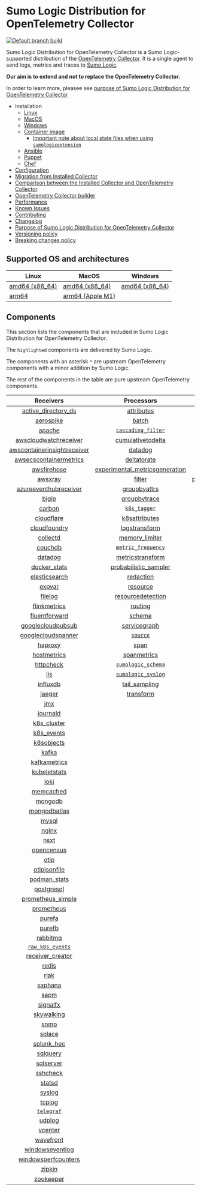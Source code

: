 # Sumo Logic Distribution for OpenTelemetry Collector

[![Default branch build](https://github.com/SumoLogic/sumologic-otel-collector/actions/workflows/dev_builds.yml/badge.svg)](https://github.com/SumoLogic/sumologic-otel-collector/actions/workflows/dev_builds.yml)

Sumo Logic Distribution for OpenTelemetry Collector is a Sumo Logic-supported distribution of the [OpenTelemetry Collector][otc_link].
It is a single agent to send logs, metrics and traces to [Sumo Logic][sumologic].

**Our aim is to extend and not to replace the OpenTelemetry Collector.**

In order to learn more, pleasee see [purpose of Sumo Logic Distribution for OpenTelemetry Collector][purpose]

[otc_link]: https://github.com/open-telemetry/opentelemetry-collector
[sumologic]: https://www.sumologic.com

- Installation
  - [Linux][linux_installation]
  - [MacOS][macos_installation]
  - [Windows][windows_installation]
  - [Container image](/docs/installation.md#container-image)
    - [Important note about local state files when using `sumologicextension`](/docs/installation.md#important-note-about-local-state-files-when-using-sumologicextension)
  - [Ansible](/docs/installation.md#ansible)
  - [Puppet](/docs/installation.md#puppet)
  - [Chef](/docs/installation.md#chef)
- [Configuration](docs/configuration.md)
- [Migration from Installed Collector](docs/migration.md)
- [Comparison between the Installed Collector and OpenTelemetry Collector](docs/comparison.md)
- [OpenTelemetry Collector builder](./otelcolbuilder/README.md)
- [Performance]
- [Known Issues][known issues]
- [Contributing](./CONTRIBUTING.md)
- [Changelog](./CHANGELOG.md)
- [Purpose of Sumo Logic Distribution for OpenTelemetry Collector][purpose]
- [Versioning policy][versioning]
- [Breaking changes policy][breaking]

[linux_installation]: https://help.sumologic.com/docs/send-data/opentelemetry-collector/install-collector-linux/
[macos_installation]: https://help.sumologic.com/docs/send-data/opentelemetry-collector/install-collector-macos/
[windows_installation]:https://help.sumologic.com/docs/send-data/opentelemetry-collector/install-collector-windows/
[performance]: https://help.sumologic.com/docs/send-data/opentelemetry-collector/#performance
[known issues]: https://help.sumologic.com/docs/send-data/opentelemetry-collector/troubleshooting-faq/#known-issues
[purpose]: https://help.sumologic.com/docs/send-data/opentelemetry-collector/sumo-logic-opentelemetry-vs-opentelemetry-upstream-relationship/
[versioning]: https://help.sumologic.com/docs/send-data/opentelemetry-collector/sumo-logic-opentelemetry-vs-opentelemetry-upstream-relationship/#versioning-policy
[breaking]: https://help.sumologic.com/docs/send-data/opentelemetry-collector/sumo-logic-opentelemetry-vs-opentelemetry-upstream-relationship/#versioning-policy

## Supported OS and architectures

| Linux                         | MacOS                         | Windows                     |
| ----------------------------- | ----------------------------- | --------------------------- |
| [amd64 (x86_64)][linux_amd64] | [amd64 (x86_64)][mac_amd64]   | [amd64 (x86_64)][win_amd64] |
| [arm64][linux_arm64]          | [arm64 (Apple M1)][mac_arm64] |                             |

[linux_amd64]: ./docs/installation.md#linux-on-amd64-x86-64
[linux_arm64]: ./docs/installation.md#linux-on-arm64
[mac_amd64]: ./docs/installation.md#macos-on-amd64-x86-64
[mac_arm64]: ./docs/installation.md#macos-on-arm64-apple-m1-x86-64
[win_amd64]: ./docs/installation.md#windows

## Components

This section lists the components that are included in Sumo Logic Distribution for OpenTelemetry Collector.

The `highlighted` components are delivered by Sumo Logic.

The components with an asterisk `*` are upstream OpenTelemetry components with a minor addition by Sumo Logic.

The rest of the components in the table are pure upstream OpenTelemetry components.

|                         Receivers                          |                          Processors                          |                Exporters                 |                    Extensions                    |              Connectors               |
| :--------------------------------------------------------: | :----------------------------------------------------------: | :--------------------------------------: | :----------------------------------------------: | :-----------------------------------: |
|      [active_directory_ds][activedirectorydsreceiver]      |              [attributes][attributesprocessor]               |         [carbon][carbonexporter]         |         [asapclient][asapauthextension]          |      [forward][forwardconnector]      |
|               [aerospike][aerospikereceiver]               |                   [batch][batchprocessor]                    |           [file][fileexporter]           |               [awsproxy][awsproxy]               |        [count][countconnector]        |
|                  [apache][apachereceiver]                  |        [`cascading_filter`][cascadingfilterprocessor]        |          [kafka][kafkaexporter]          |         [basicauth][basicauthextension]          | [servicegraph][servicegraphconnector] |
|       [awscloudwatchreceiver][awscloudwatchreceiver]       |       [cumulativetodelta][cumulativetodeltaprocessor]        |  [loadbalancing][loadbalancingexporter]  |   [bearertokenauth][bearertokenauthextension]    |  [spanmetrics][spanmetricsconnector]  |
| [awscontainerinsightreceiver][awscontainerinsightreceiver] |                 [datadog][datadogprocessor]                  |        [logging][loggingexporter]        |             [db_storage][dbstorage]              |                                       |
|  [awsecscontainermetrics][awsecscontainermetricsreceiver]  |             [deltatorate][deltatorateprocessor]              |           [otlp][otlpexporter]           |        [docker_observer][dockerobserver]         |                                       |
|             [awsfirehose][awsfirehosereceiver]             | [experimental_metricsgeneration][metricsgenerationprocessor] |       [otlphttp][otlphttpexporter]       |           [ecs_observer][ecsobserver]            |                                       |
|                 [awsxray][awsxrayreceiver]                 |                  [filter][filterprocessor]                   | [prometheusexporter][prometheusexporter] |       [ecs_task_observer][ecstaskobserver]       |                                       |
|       [azureeventhubreceiver][azureeventhubreceiver]       |            [groupbyattrs][groupbyattrsprocessor]             |     [`sumologic`][sumologicexporter]     |           [file_storage][filestorage]            |                                       |
|                   [bigip][bigipreceiver]                   |            [groupbytrace][groupbytraceprocessor]             |    [`syslogexporter`][syslogexporter]    | [headerssetterextension][headerssetterextension] |                                       |
|                  [carbon][carbonreceiver]                  |                 [`k8s_tagger`][k8sprocessor]                 |                                          |       [health_check][healthcheckextension]       |                                       |
|              [cloudflare][cloudflarereceiver]              |           [k8sattributes][k8sattributesprocessor]            |                                          |          [host_observer][hostobserver]           |                                       |
|            [cloudfoundry][cloudfoundryreceiver]            |           [logstransform][logstransformprocessor]            |                                          |         [http_forwarder][httpforwarder]          |                                       |
|                [collectd][collectdreceiver]                |           [memory_limiter][memorylimiterprocessor]           |                                          |   [jaegerremotesampling][jaegerremotesampling]   |                                       |
|                 [couchdb][couchdbreceiver]                 |        [`metric_frequency`][metricfrequencyprocessor]        |                                          |           [k8s_observer][k8sobserver]            |                                       |
|                 [datadog][datadogreceiver]                 |        [metricstransform][metricstransformprocessor]         |                                          |        [memory_ballast][ballastextension]        |                                       |
|            [docker_stats][dockerstatsreceiver]             |    [probabilistic_sampler][probabilisticsamplerprocessor]    |                                          |    [oauth2client][oauth2clientauthextension]     |                                       |
|           [elasticsearch][elasticsearchreceiver]           |               [redaction][redactionprocessor]                |                                          |            [oidc][oidcauthextension]             |                                       |
|                  [expvar][expvarreceiver]                  |                [resource][resourceprocessor]                 |                                          |             [pprof][pprofextension]              |                                       |
|                 [filelog][filelogreceiver]                 |       [resourcedetection][resourcedetectionprocessor]        |                                          |         [sigv4auth][sigv4authextension]          |                                       |
|            [flinkmetrics][flinkmetricsreceiver]            |                 [routing][routingprocessor]                  |                                          |        [`sumologic`][sumologicextension]         |                                       |
|           [fluentforward][fluentforwardreceiver]           |                  [schema][schemaprocessor]                   |                                          |            [zpages][zpagesextension]             |                                       |
|       [googlecloudpubsub][googlecloudpubsubreceiver]       |            [servicegraph][servicegraphprocessor]             |                                          |                                                  |                                       |
|      [googlecloudspanner][googlecloudspannerreceiver]      |                 [`source`][sourceprocessor]                  |                                          |                                                  |                                       |
|                 [haproxy][haproxyreceiver]                 |                    [span][spanprocessor]                     |                                          |                                                  |                                       |
|             [hostmetrics][hostmetricsreceiver]             |             [spanmetrics][spanmetricsprocessor]              |                                          |                                                  |                                       |
|               [httpcheck][httpcheckreceiver]               |        [`sumologic_schema`][sumologicschemaprocessor]        |                                          |                                                  |                                       |
|                     [iis][iisreceiver]                     |        [`sumologic_syslog`][sumologicsyslogprocessor]        |                                          |                                                  |                                       |
|                [influxdb][influxdbreceiver]                |            [tail_sampling][tailsamplingprocessor]            |                                          |                                                  |                                       |
|                  [jaeger][jaegerreceiver]                  |               [transform][transformprocessor]                |                                          |                                                  |                                       |
|                     [jmx][jmxreceiver]                     |                                                              |                                          |                                                  |                                       |
|                [journald][journaldreceiver]                |                                                              |                                          |                                                  |                                       |
|             [k8s_cluster][k8sclusterreceiver]              |                                                              |                                          |                                                  |                                       |
|              [k8s_events][k8seventsreceiver]               |                                                              |                                          |                                                  |                                       |
|              [k8sobjects][k8sobjectsreceiver]              |                                                              |                                          |                                                  |                                       |
|                   [kafka][kafkareceiver]                   |                                                              |                                          |                                                  |                                       |
|            [kafkametrics][kafkametricsreceiver]            |                                                              |                                          |                                                  |                                       |
|            [kubeletstats][kubeletstatsreceiver]            |                                                              |                                          |                                                  |                                       |
|                    [loki][lokireceiver]                    |                                                              |                                          |                                                  |                                       |
|               [memcached][memcachedreceiver]               |                                                              |                                          |                                                  |                                       |
|                 [mongodb][mongodbreceiver]                 |                                                              |                                          |                                                  |                                       |
|            [mongodbatlas][mongodbatlasreceiver]            |                                                              |                                          |                                                  |                                       |
|                   [mysql][mysqlreceiver]                   |                                                              |                                          |                                                  |                                       |
|                   [nginx][nginxreceiver]                   |                                                              |                                          |                                                  |                                       |
|                    [nsxt][nsxtreceiver]                    |                                                              |                                          |                                                  |                                       |
|              [opencensus][opencensusreceiver]              |                                                              |                                          |                                                  |                                       |
|                    [otlp][otlpreceiver]                    |                                                              |                                          |                                                  |                                       |
|            [otlpjsonfile][otlpjsonfilereceiver]            |                                                              |                                          |                                                  |                                       |
|               [podman_stats][podmanreceiver]               |                                                              |                                          |                                                  |                                       |
|              [postgresql][postgresqlreceiver]              |                                                              |                                          |                                                  |                                       |
|       [prometheus_simple][simpleprometheusreceiver]        |                                                              |                                          |                                                  |                                       |
|              [prometheus][prometheusreceiver]              |                                                              |                                          |                                                  |                                       |
|                  [purefa][purefareceiver]                  |                                                              |                                          |                                                  |                                       |
|                  [purefb][purefbreceiver]                  |                                                              |                                          |                                                  |                                       |
|                [rabbitmq][rabbitmqreceiver]                |                                                              |                                          |                                                  |                                       |
|          [`raw_k8s_events`][rawk8seventsreceiver]          |                                                              |                                          |                                                  |                                       |
|            [receiver_creator][receivercreator]             |                                                              |                                          |                                                  |                                       |
|                   [redis][redisreceiver]                   |                                                              |                                          |                                                  |                                       |
|                    [riak][riakreceiver]                    |                                                              |                                          |                                                  |                                       |
|                 [saphana][saphanareceiver]                 |                                                              |                                          |                                                  |                                       |
|                    [sapm][sapmreceiver]                    |                                                              |                                          |                                                  |                                       |
|                [signalfx][signalfxreceiver]                |                                                              |                                          |                                                  |                                       |
|              [skywalking][skywalkingreceiver]              |                                                              |                                          |                                                  |                                       |
|                    [snmp][snmpreceiver]                    |                                                              |                                          |                                                  |                                       |
|                  [solace][solacereceiver]                  |                                                              |                                          |                                                  |                                       |
|              [splunk_hec][splunkhecreceiver]               |                                                              |                                          |                                                  |                                       |
|                [sqlquery][sqlqueryreceiver]                |                                                              |                                          |                                                  |                                       |
|               [sqlserver][sqlserverreceiver]               |                                                              |                                          |                                                  |                                       |
|                [sshcheck][sshcheckreceiver]                |                                                              |                                          |                                                  |                                       |
|                  [statsd][statsdreceiver]                  |                                                              |                                          |                                                  |                                       |
|                  [syslog][syslogreceiver]                  |                                                              |                                          |                                                  |                                       |
|                  [tcplog][tcplogreceiver]                  |                                                              |                                          |                                                  |                                       |
|               [`telegraf`][telegrafreceiver]               |                                                              |                                          |                                                  |                                       |
|                  [udplog][udplogreceiver]                  |                                                              |                                          |                                                  |                                       |
|                 [vcenter][vcenterreceiver]                 |                                                              |                                          |                                                  |                                       |
|               [wavefront][wavefrontreceiver]               |                                                              |                                          |                                                  |                                       |
|         [windowseventlog][windowseventlogreceiver]         |                                                              |                                          |                                                  |                                       |
|     [windowsperfcounters][windowsperfcountersreceiver]     |                                                              |                                          |                                                  |                                       |
|                  [zipkin][zipkinreceiver]                  |                                                              |                                          |                                                  |                                       |
|               [zookeeper][zookeeperreceiver]               |                                                              |                                          |                                                  |                                       |

[activedirectorydsreceiver]: https://github.com/open-telemetry/opentelemetry-collector-contrib/tree/v0.77.0/receiver/activedirectorydsreceiver
[aerospikereceiver]: https://github.com/open-telemetry/opentelemetry-collector-contrib/tree/v0.77.0/receiver/aerospikereceiver
[apachereceiver]: https://github.com/open-telemetry/opentelemetry-collector-contrib/tree/v0.77.0/receiver/apachereceiver
[awscloudwatchreceiver]: https://github.com/open-telemetry/opentelemetry-collector-contrib/tree/v0.77.0/receiver/awscloudwatchreceiver
[awscontainerinsightreceiver]: https://github.com/open-telemetry/opentelemetry-collector-contrib/tree/v0.77.0/receiver/awscontainerinsightreceiver
[awsecscontainermetricsreceiver]: https://github.com/open-telemetry/opentelemetry-collector-contrib/tree/v0.77.0/receiver/awsecscontainermetricsreceiver
[awsfirehosereceiver]: https://github.com/open-telemetry/opentelemetry-collector-contrib/tree/v0.77.0/receiver/awsfirehosereceiver
[awsxrayreceiver]: https://github.com/open-telemetry/opentelemetry-collector-contrib/tree/v0.77.0/receiver/awsxrayreceiver
[azureeventhubreceiver]: https://github.com/open-telemetry/opentelemetry-collector-contrib/tree/v0.77.0/receiver/azureeventhubreceiver
[bigipreceiver]: https://github.com/open-telemetry/opentelemetry-collector-contrib/tree/v0.77.0/receiver/bigipreceiver
[carbonreceiver]: https://github.com/open-telemetry/opentelemetry-collector-contrib/tree/v0.77.0/receiver/carbonreceiver
[cloudfoundryreceiver]: https://github.com/open-telemetry/opentelemetry-collector-contrib/tree/v0.77.0/receiver/cloudfoundryreceiver
[cloudflarereceiver]: https://github.com/open-telemetry/opentelemetry-collector-contrib/tree/v0.77.0/receiver/cloudflarereceiver
[collectdreceiver]: https://github.com/open-telemetry/opentelemetry-collector-contrib/tree/v0.77.0/receiver/collectdreceiver
[couchdbreceiver]: https://github.com/open-telemetry/opentelemetry-collector-contrib/tree/v0.77.0/receiver/couchdbreceiver
[datadogreceiver]: https://github.com/open-telemetry/opentelemetry-collector-contrib/tree/v0.77.0/receiver/datadogreceiver
[dockerstatsreceiver]: https://github.com/open-telemetry/opentelemetry-collector-contrib/tree/v0.77.0/receiver/dockerstatsreceiver
[elasticsearchreceiver]: https://github.com/open-telemetry/opentelemetry-collector-contrib/tree/v0.77.0/receiver/elasticsearchreceiver
[expvarreceiver]: https://github.com/open-telemetry/opentelemetry-collector-contrib/tree/v0.77.0/receiver/expvarreceiver
[filelogreceiver]: https://github.com/open-telemetry/opentelemetry-collector-contrib/tree/v0.77.0/receiver/filelogreceiver
[flinkmetricsreceiver]: https://github.com/open-telemetry/opentelemetry-collector-contrib/tree/v0.77.0/receiver/flinkmetricsreceiver
[fluentforwardreceiver]: https://github.com/open-telemetry/opentelemetry-collector-contrib/tree/v0.77.0/receiver/fluentforwardreceiver
[googlecloudpubsubreceiver]: https://github.com/open-telemetry/opentelemetry-collector-contrib/tree/v0.77.0/receiver/googlecloudpubsubreceiver
[googlecloudspannerreceiver]: https://github.com/open-telemetry/opentelemetry-collector-contrib/tree/v0.77.0/receiver/googlecloudspannerreceiver
[haproxyreceiver]: https://github.com/open-telemetry/opentelemetry-collector-contrib/tree/v0.77.0/receiver/haproxyreceiver
[hostmetricsreceiver]: https://github.com/open-telemetry/opentelemetry-collector-contrib/tree/v0.77.0/receiver/hostmetricsreceiver
[httpcheckreceiver]: https://github.com/open-telemetry/opentelemetry-collector-contrib/tree/v0.77.0/receiver/httpcheckreceiver
[iisreceiver]: https://github.com/open-telemetry/opentelemetry-collector-contrib/tree/v0.77.0/receiver/iisreceiver
[influxdbreceiver]: https://github.com/open-telemetry/opentelemetry-collector-contrib/tree/v0.77.0/receiver/influxdbreceiver
[jaegerreceiver]: https://github.com/open-telemetry/opentelemetry-collector-contrib/tree/v0.77.0/receiver/jaegerreceiver
[jmxreceiver]: https://github.com/open-telemetry/opentelemetry-collector-contrib/tree/v0.77.0/receiver/jmxreceiver
[journaldreceiver]: https://github.com/open-telemetry/opentelemetry-collector-contrib/tree/v0.77.0/receiver/journaldreceiver
[k8sclusterreceiver]: https://github.com/open-telemetry/opentelemetry-collector-contrib/tree/v0.77.0/receiver/k8sclusterreceiver
[k8seventsreceiver]: https://github.com/open-telemetry/opentelemetry-collector-contrib/tree/v0.77.0/receiver/k8seventsreceiver
[k8sobjectsreceiver]: https://github.com/open-telemetry/opentelemetry-collector-contrib/tree/v0.77.0/receiver/k8sobjectsreceiver
[kafkareceiver]: https://github.com/open-telemetry/opentelemetry-collector-contrib/tree/v0.77.0/receiver/kafkareceiver
[kafkametricsreceiver]: https://github.com/open-telemetry/opentelemetry-collector-contrib/tree/v0.77.0/receiver/kafkametricsreceiver
[kubeletstatsreceiver]: https://github.com/open-telemetry/opentelemetry-collector-contrib/tree/v0.77.0/receiver/kubeletstatsreceiver
[lokireceiver]: https://github.com/open-telemetry/opentelemetry-collector-contrib/tree/v0.77.0/receiver/lokireceiver
[memcachedreceiver]: https://github.com/open-telemetry/opentelemetry-collector-contrib/tree/v0.77.0/receiver/memcachedreceiver
[mongodbreceiver]: https://github.com/open-telemetry/opentelemetry-collector-contrib/tree/v0.77.0/receiver/mongodbreceiver
[mongodbatlasreceiver]: https://github.com/open-telemetry/opentelemetry-collector-contrib/tree/v0.77.0/receiver/mongodbatlasreceiver
[mysqlreceiver]: https://github.com/open-telemetry/opentelemetry-collector-contrib/tree/v0.77.0/receiver/mysqlreceiver
[nginxreceiver]: https://github.com/open-telemetry/opentelemetry-collector-contrib/tree/v0.77.0/receiver/nginxreceiver
[nsxtreceiver]: https://github.com/open-telemetry/opentelemetry-collector-contrib/tree/v0.77.0/receiver/nsxtreceiver
[opencensusreceiver]: https://github.com/open-telemetry/opentelemetry-collector-contrib/tree/v0.77.0/receiver/opencensusreceiver
[otlpreceiver]: https://github.com/open-telemetry/opentelemetry-collector/tree/v0.77.0/receiver/otlpreceiver
[otlpjsonfilereceiver]: https://github.com/open-telemetry/opentelemetry-collector-contrib/tree/v0.77.0/receiver/otlpjsonfilereceiver
[podmanreceiver]: https://github.com/open-telemetry/opentelemetry-collector-contrib/tree/v0.77.0/receiver/podmanreceiver
[postgresqlreceiver]: https://github.com/open-telemetry/opentelemetry-collector-contrib/tree/v0.77.0/receiver/postgresqlreceiver
[simpleprometheusreceiver]: https://github.com/open-telemetry/opentelemetry-collector-contrib/tree/v0.77.0/receiver/simpleprometheusreceiver
[prometheusreceiver]: https://github.com/open-telemetry/opentelemetry-collector-contrib/tree/v0.77.0/receiver/prometheusreceiver
[purefareceiver]: https://github.com/open-telemetry/opentelemetry-collector-contrib/tree/v0.77.0/receiver/purefareceiver
[purefbreceiver]: https://github.com/open-telemetry/opentelemetry-collector-contrib/tree/v0.77.0/receiver/purefbreceiver
[rabbitmqreceiver]: https://github.com/open-telemetry/opentelemetry-collector-contrib/tree/v0.77.0/receiver/rabbitmqreceiver
[rawk8seventsreceiver]: ./pkg/receiver/rawk8seventsreceiver
[receivercreator]: https://github.com/open-telemetry/opentelemetry-collector-contrib/tree/v0.77.0/receiver/receivercreator
[redisreceiver]: https://github.com/open-telemetry/opentelemetry-collector-contrib/tree/v0.77.0/receiver/redisreceiver
[riakreceiver]: https://github.com/open-telemetry/opentelemetry-collector-contrib/tree/v0.77.0/receiver/riakreceiver
[saphanareceiver]: https://github.com/open-telemetry/opentelemetry-collector-contrib/tree/v0.77.0/receiver/saphanareceiver
[sapmreceiver]: https://github.com/open-telemetry/opentelemetry-collector-contrib/tree/v0.77.0/receiver/sapmreceiver
[signalfxreceiver]: https://github.com/open-telemetry/opentelemetry-collector-contrib/tree/v0.77.0/receiver/signalfxreceiver
[skywalkingreceiver]: https://github.com/open-telemetry/opentelemetry-collector-contrib/tree/v0.77.0/receiver/skywalkingreceiver
[snmpreceiver]: https://github.com/open-telemetry/opentelemetry-collector-contrib/tree/v0.77.0/receiver/snmpreceiver
[solacereceiver]: https://github.com/open-telemetry/opentelemetry-collector-contrib/tree/v0.77.0/receiver/solacereceiver
[splunkhecreceiver]: https://github.com/open-telemetry/opentelemetry-collector-contrib/tree/v0.77.0/receiver/splunkhecreceiver
[sqlqueryreceiver]: https://github.com/open-telemetry/opentelemetry-collector-contrib/tree/v0.77.0/receiver/sqlqueryreceiver
[sqlserverreceiver]: https://github.com/open-telemetry/opentelemetry-collector-contrib/tree/v0.77.0/receiver/sqlserverreceiver
[sshcheckreceiver]: https://github.com/open-telemetry/opentelemetry-collector-contrib/tree/v0.77.0/receiver/sshcheckreceiver
[statsdreceiver]: https://github.com/open-telemetry/opentelemetry-collector-contrib/tree/v0.77.0/receiver/statsdreceiver
[syslogreceiver]: https://github.com/open-telemetry/opentelemetry-collector-contrib/tree/v0.77.0/receiver/syslogreceiver
[tcplogreceiver]: https://github.com/open-telemetry/opentelemetry-collector-contrib/tree/v0.77.0/receiver/tcplogreceiver
[telegrafreceiver]: ./pkg/receiver/telegrafreceiver
[udplogreceiver]: https://github.com/open-telemetry/opentelemetry-collector-contrib/tree/v0.77.0/receiver/udplogreceiver
[vcenterreceiver]: https://github.com/open-telemetry/opentelemetry-collector-contrib/tree/v0.77.0/receiver/vcenterreceiver
[wavefrontreceiver]: https://github.com/open-telemetry/opentelemetry-collector-contrib/tree/v0.77.0/receiver/wavefrontreceiver
[windowseventlogreceiver]: https://github.com/open-telemetry/opentelemetry-collector-contrib/tree/v0.77.0/receiver/windowseventlogreceiver
[windowsperfcountersreceiver]: https://github.com/open-telemetry/opentelemetry-collector-contrib/tree/v0.77.0/receiver/windowsperfcountersreceiver
[zipkinreceiver]: https://github.com/open-telemetry/opentelemetry-collector-contrib/tree/v0.77.0/receiver/zipkinreceiver
[zookeeperreceiver]: https://github.com/open-telemetry/opentelemetry-collector-contrib/tree/v0.77.0/receiver/zookeeperreceiver

[attributesprocessor]: https://github.com/open-telemetry/opentelemetry-collector-contrib/tree/v0.77.0/processor/attributesprocessor
[batchprocessor]: https://github.com/open-telemetry/opentelemetry-collector/tree/v0.77.0/processor/batchprocessor
[cascadingfilterprocessor]: ./pkg/processor/cascadingfilterprocessor
[cumulativetodeltaprocessor]: https://github.com/open-telemetry/opentelemetry-collector-contrib/tree/v0.77.0/processor/cumulativetodeltaprocessor
[datadogprocessor]: https://github.com/open-telemetry/opentelemetry-collector-contrib/tree/v0.77.0/processor/datadogprocessor
[deltatorateprocessor]: https://github.com/open-telemetry/opentelemetry-collector-contrib/tree/v0.77.0/processor/deltatorateprocessor
[metricsgenerationprocessor]: https://github.com/open-telemetry/opentelemetry-collector-contrib/tree/v0.77.0/processor/metricsgenerationprocessor
[filterprocessor]: https://github.com/open-telemetry/opentelemetry-collector-contrib/tree/v0.77.0/processor/filterprocessor
[groupbyattrsprocessor]: https://github.com/open-telemetry/opentelemetry-collector-contrib/tree/v0.77.0/processor/groupbyattrsprocessor
[groupbytraceprocessor]: https://github.com/open-telemetry/opentelemetry-collector-contrib/tree/v0.77.0/processor/groupbytraceprocessor
[k8sprocessor]: ./pkg/processor/k8sprocessor
[k8sattributesprocessor]: https://github.com/open-telemetry/opentelemetry-collector-contrib/tree/v0.77.0/processor/k8sattributesprocessor
[logstransformprocessor]: https://github.com/open-telemetry/opentelemetry-collector-contrib/tree/v0.77.0/processor/logstransformprocessor
[memorylimiterprocessor]: https://github.com/open-telemetry/opentelemetry-collector/tree/v0.77.0/processor/memorylimiterprocessor
[metricfrequencyprocessor]: ./pkg/processor/metricfrequencyprocessor
[metricstransformprocessor]: https://github.com/open-telemetry/opentelemetry-collector-contrib/tree/v0.77.0/processor/metricstransformprocessor
[probabilisticsamplerprocessor]: https://github.com/open-telemetry/opentelemetry-collector-contrib/tree/v0.77.0/processor/probabilisticsamplerprocessor
[redactionprocessor]: https://github.com/open-telemetry/opentelemetry-collector-contrib/tree/v0.77.0/processor/redactionprocessor
[resourceprocessor]: https://github.com/open-telemetry/opentelemetry-collector-contrib/tree/v0.77.0/processor/resourceprocessor
[resourcedetectionprocessor]: https://github.com/open-telemetry/opentelemetry-collector-contrib/tree/v0.77.0/processor/resourcedetectionprocessor
[routingprocessor]: https://github.com/open-telemetry/opentelemetry-collector-contrib/tree/v0.77.0/processor/routingprocessor
[schemaprocessor]: https://github.com/open-telemetry/opentelemetry-collector-contrib/tree/v0.77.0/processor/schemaprocessor
[servicegraphprocessor]: https://github.com/open-telemetry/opentelemetry-collector-contrib/tree/v0.77.0/processor/servicegraphprocessor
[sourceprocessor]: ./pkg/processor/sourceprocessor
[spanprocessor]: https://github.com/open-telemetry/opentelemetry-collector-contrib/tree/v0.77.0/processor/spanprocessor
[spanmetricsprocessor]: https://github.com/open-telemetry/opentelemetry-collector-contrib/tree/v0.77.0/processor/spanmetricsprocessor
[sumologicschemaprocessor]: ./pkg/processor/sumologicschemaprocessor
[sumologicsyslogprocessor]: ./pkg/processor/sumologicsyslogprocessor
[tailsamplingprocessor]: https://github.com/open-telemetry/opentelemetry-collector-contrib/tree/v0.77.0/processor/tailsamplingprocessor
[transformprocessor]: https://github.com/open-telemetry/opentelemetry-collector-contrib/tree/v0.77.0/processor/transformprocessor

[carbonexporter]: https://github.com/open-telemetry/opentelemetry-collector-contrib/tree/v0.77.0/exporter/carbonexporter
[fileexporter]: https://github.com/open-telemetry/opentelemetry-collector-contrib/tree/v0.77.0/exporter/fileexporter
[kafkaexporter]: https://github.com/open-telemetry/opentelemetry-collector-contrib/tree/v0.77.0/exporter/kafkaexporter
[loadbalancingexporter]: https://github.com/open-telemetry/opentelemetry-collector-contrib/tree/v0.77.0/exporter/loadbalancingexporter
[loggingexporter]: https://github.com/open-telemetry/opentelemetry-collector/tree/v0.77.0/exporter/loggingexporter
[otlpexporter]: https://github.com/open-telemetry/opentelemetry-collector/tree/v0.77.0/exporter/otlpexporter
[otlphttpexporter]: https://github.com/open-telemetry/opentelemetry-collector/tree/v0.77.0/exporter/otlphttpexporter
[prometheusexporter]: https://github.com/open-telemetry/opentelemetry-collector-contrib/tree/v0.77.0/exporter/prometheusexporter
[sumologicexporter]: ./pkg/exporter/sumologicexporter
[syslogexporter]: ./pkg/exporter/syslogexporter

[asapauthextension]: https://github.com/open-telemetry/opentelemetry-collector-contrib/tree/v0.77.0/extension/asapauthextension
[awsproxy]: https://github.com/open-telemetry/opentelemetry-collector-contrib/tree/v0.77.0/extension/awsproxy
[basicauthextension]: https://github.com/open-telemetry/opentelemetry-collector-contrib/tree/v0.77.0/extension/basicauthextension
[bearertokenauthextension]: https://github.com/open-telemetry/opentelemetry-collector-contrib/tree/v0.77.0/extension/bearertokenauthextension
[dbstorage]: https://github.com/open-telemetry/opentelemetry-collector-contrib/tree/v0.77.0/extension/storage/dbstorage
[dockerobserver]: https://github.com/open-telemetry/opentelemetry-collector-contrib/tree/v0.77.0/extension/observer/dockerobserver
[ecsobserver]: https://github.com/open-telemetry/opentelemetry-collector-contrib/tree/v0.77.0/extension/observer/ecsobserver
[ecstaskobserver]: https://github.com/open-telemetry/opentelemetry-collector-contrib/tree/v0.77.0/extension/observer/ecstaskobserver
[filestorage]: https://github.com/open-telemetry/opentelemetry-collector-contrib/tree/v0.77.0/extension/storage/filestorage
[headerssetterextension]: https://github.com/open-telemetry/opentelemetry-collector-contrib/tree/v0.77.0/extension/headerssetterextension
[healthcheckextension]: https://github.com/open-telemetry/opentelemetry-collector-contrib/tree/v0.77.0/extension/healthcheckextension
[hostobserver]: https://github.com/open-telemetry/opentelemetry-collector-contrib/tree/v0.77.0/extension/observer/hostobserver
[httpforwarder]: https://github.com/open-telemetry/opentelemetry-collector-contrib/tree/v0.77.0/extension/httpforwarder
[jaegerremotesampling]: https://github.com/open-telemetry/opentelemetry-collector-contrib/tree/v0.77.0/extension/jaegerremotesampling
[k8sobserver]: https://github.com/open-telemetry/opentelemetry-collector-contrib/tree/v0.77.0/extension/observer/k8sobserver
[ballastextension]: https://github.com/open-telemetry/opentelemetry-collector/tree/v0.77.0/extension/ballastextension
[oauth2clientauthextension]: https://github.com/open-telemetry/opentelemetry-collector-contrib/tree/v0.77.0/extension/oauth2clientauthextension
[oidcauthextension]: https://github.com/open-telemetry/opentelemetry-collector-contrib/tree/v0.77.0/extension/oidcauthextension
[pprofextension]: https://github.com/open-telemetry/opentelemetry-collector-contrib/tree/v0.77.0/extension/pprofextension
[sigv4authextension]: https://github.com/open-telemetry/opentelemetry-collector-contrib/tree/v0.77.0/extension/sigv4authextension
[sumologicextension]: ./pkg/extension/sumologicextension
[zpagesextension]: https://github.com/open-telemetry/opentelemetry-collector/tree/v0.77.0/extension/zpagesextension

[forwardconnector]: https://github.com/open-telemetry/opentelemetry-collector/tree/v0.77.0/connector/forwardconnector
[countconnector]: https://github.com/open-telemetry/opentelemetry-collector-contrib/tree/v0.77.0/connector/countconnector
[servicegraphconnector]: https://github.com/open-telemetry/opentelemetry-collector-contrib/tree/v0.77.0/connector/servicegraphconnector
[spanmetricsconnector]: https://github.com/open-telemetry/opentelemetry-collector-contrib/tree/v0.77.0/connector/spanmetricsconnector
